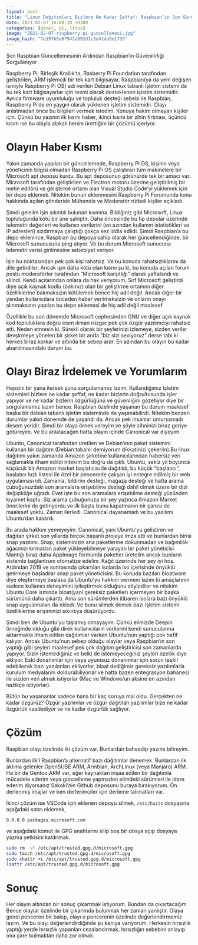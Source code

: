 ```yaml
---
layout: post
title: "Linux Dağıtımları Bizlere Ne Kadar Şeffaf: Raspbian’ın Son Güncellemesinde, Sisteminize Gizlice Microsoft Deposu Yüklenmiş Olabilir"
date: 2021-02-07 16:08:18 +0300
categories: [genel, pi, linux]
image: "2021-02-07-raspberry-pi-guncellemesi.jpg"
image_hash: "7e197b5e67942d892d1c3e41da5e1735"
---
```




Son Raspbian Güncellemesinin Ardından Raspbian’ın Güvenilirliği Sorgulanıyor

Raspberry Pi; Birleşik Krallık’ta, Rasberry Pi Foundation tarafından geliştirilen, ARM işlemcili bir tek kart bilgisayar. Raspbian(ya da yeni değişen ismiyle Raspberry Pi OS) adı verilen Debian Linux tabanlı işletim sistemi de bu tek kart bilgisayarlar için resmi olarak desteklenen işletim sistemidir. Ayrıca firmware uyumluluğu ve topluluk desteği sebebi ile Raspbian, Raspberry Pi’de en yaygın olarak yüklenen işletim sistemidir. Olayı anlatmadan önce bu bilgileri vermek istedim. Konuya hakim olmayan kişiler için. Çünkü bu yazının ilk kısmı haber, ikinci kısmı bir zihin fırtınası, üçüncü kısım ise bu olayla alakalı benim ürettiğim bir çözümü içeriyor.

# Olayın Haber Kısmı


Yakın zamanda yapılan bir güncellemede, Raspberry Pi OS, kişinin veya yöneticinin bilgisi olmadan Raspberry Pi OS çalıştıran tüm makinelere bir Microsoft apt deposu kurdu. Bu apt deposunun görünürde tek bir amacı var. Microsoft tarafından geliştirilen ve Electron motoru üzerine geliştirilmiş bir metin editörü ve geliştirme ortamı olan Visual Studio Code’yi yüklemek için bir depo eklemek. Nitekim bunun eklenmesini Raspberry Pi Forumunda konu hakkında açılan gönderide Mühendis ve Moderatör rütbeli kişiler açıkladı.

Şimdi gelelim işin sıkıntılı bulunan kısmına. Bildiğiniz gibi Microsoft, Linux topluluğunda kötü bir üne sahiptir. Daha öncesinde bu tip depolar üzerinde telemetri değerleri ve kullanıcı verilerini (en azından kullanım istatistikleri ve IP adresleri) sızdırmaya çalıştığı çokça kez iddia edildi. Şimdi Raspbian’a bu depo eklenince, Raspbian bu depoya sahip olarak her güncellendiğinde, bir Microsoft sunucusuna ping atıyor. Ve bu durum Microsoft sunucuna telemetri verisi girilmesine sebebiyet veriyor.

İşin bu noktasından pek çok kişi rahatsız. Ve bu konuda rahatsızlıklarını da dile getirdiler. Ancak işin daha kötü olan kısmı şu ki, bu konuda açılan forum postu moderatörler tarafından “Microsoft karşıtlığı” olarak yaftalandı ve silindi. Kendi açılarından onlara da hak veriyorum. Sırf Microsoft geliştirdi diye açık kaynak kodlu (bakınız) olan bir geliştirme ortamını diğer özelliklerine bakmaksızın kötülemek bence hiç adil değil. Ancak diğer bir yandan kullanıcılara önceden haber verilmeksizin ve onların onayı alınmaksızın yapılan bu depo eklemesi de hiç adil değil maalesef.

Özellikle bu son dönemde Microsoft cephesinden GNU ve diğer açık kaynak kod topluluklara doğru esen ılıman rüzgar pek çok özgür yazılımcıyı rahatsız etti. Neden etmesin ki. Sürekli olarak bir şeylerinizi izlemeye, sizden veriler devşirmeye yönelen bir şirket bir anda “biz sizi seviyoruz” derse tabi ki herkes biraz korkar ve altında bir sebep arar. En azından bu olayın bu kadar abartılmasındaki durum bu.

# Olayı Biraz İrdelemek ve Yorumlarım


Hepsini bir yana itersek şunu sorgulamamız lazım. Kullandığımız işletim sistemleri bizlere ne kadar şeffaf, ne kadar bizlerin doğrultusunda işler yapıyor ve ne kadar bizlerin özgürlüğünü ve güvenliğini gözetiyor diye bir sorgulamamız lazım bence. Raspbian özelinde yaşanan bu durum maalesef başka bir debian tabanlı işletim sisteminde de yaşanabilirdi. Nitekim benzeri durumlar yakın dönemde de yaşandı da. Ancak pek insanlar umursamadı desem yeridir. Şimdi bir olaya örnek vereyim ve şöyle zihninizi biraz geriye götüreyim. Ve bu anlatacağım hatta olayın içinde Canonical var diyeyim.

Ubuntu, Canonical tarafından üretilen ve Debian’ının paket sistemini kullanan bir dağıtım (Debian tabanlı demiyorum dikkatinizi çekerim).Bu linux dağıtımı yakın zamanda Amazon şirketine kullanıcılarından habersiz veri sağlamakla itham edildi nitekim bu doğru da çıktı. Ubuntu, sekiz yıl boyunca küçücük bir Amazon market başlatıcısı ile dağıtıldı, bu küçük “başlatıcı”, başlatıcı hızlı listesi ile özel bir pencerede çalışan iyi entegre edilmiş bir web uygulaması idi. Zamanla, bildirim desteği, mağaza desteği ve hatta arama çubuğunuzdaki son aramalara erişebilme desteği dahil olmak üzere bir dizi değişikliğe uğradı. Evet işte bu son aramalara erişebilme desteği yüzünden kıyamet koptu. Siz arama çubuğunuza bir şey yazınca Amazon Market önerilerini de getiriyordu ve ilk başta bunu kapatmanın bir çaresi de maalesef yoktu. Zaman ilerledi. Canonical dayanamadı ve bu yazılımı Ubuntu’dan kaldırdı.

Bu arada hakkını yemeyeyim. Canonical, yani Ubuntu’yu geliştiren ve dağıtan şirket son yıllarda birçok başarılı projeye imza attı ve bunlardan birisi snap yazılımı. Snap, sisteminizin ana paketlerine dokunmadan ve bağımlılık ağacınızı kırmadan paket yükleyebilmeye yarayan bir paket yöneticisi. Mantığı biraz daha AppImage formunda paketler üretelim ancak bunların sistemle bağlantısını otomatize edelim. Kağıt üzerinde her şey iyi hoş. Ardından 2019 ve sonrasında çıkartılan isolarda iso içerisinde önyüklü getirmeye başladılar snap paket yöneticisini. Bu konuda bazıları bloatware diye eleştirmeye başlasa da Ubuntu’yu hakkını vermem lazım ki amaçlarının sadece kullanıcı deneyimini iyileştirmek olduğunu söylediler ve nitekim Ubuntu Core isminde bloat(yani gereksiz paketler) içermeyen bir başka sürümünü daha çıkarttı. Ama son sürümlerden itibaren isolara bazı önyüklü snap uygulamaları da ekledi. Ve bunu silmek demek bazı işletim sistemi özelliklerine erişiminizi sıkıntıya düşürüyordu.

Şimdi ben de Ubuntu’yu taşlamış olmayayım. Çünkü elimizde Deepin örneğinde olduğu gibi direk kullanıcıların verilerini kendi sunucularına aktarmakla itham edilen dağıtımlar varken Ubuntu’nun yaptığı çok hafif kalıyor. Ancak Ubuntu’nun sebep olduğu olaylar veya Raspbian’ın son yaptığı gibi şeyleri maalesef pek çok dağıtım geliştiricisi son zamanlarda yapıyor. Sizin istemediğiniz ve belki de istemeyeceğiniz şeyleri özellik diye ekliyor. Eski donanımlar için veya uyumsuz donanımlar için sorun teşkil edebilecek bazı yazılımları ekliyorlar, bloat dediğimiz gereksiz yazılımlarla kurulum medyalarını doldurabiliyorlar ve hatta bazen entegrasyon bahanesi ile sizden veri almak istiyorlar (Mac ve Windows’un aksine en azından nazikçe istiyorlar).

Bütün bu yaşananlar sadece bana bir kaç soruya mal oldu. Gerçekten ne kadar özgürüz? Özgür yazılımlar ve özgür dağıtılan yazılımlar bize ne kadar özgürlük vaadediyor ve ne kadar özgürlük sağlıyor.

# Çözüm

Raspbian olayı özelinde iki çözüm var. Bunlardan bahsedip yazımı bitireyim.

Bunlardan ilk’i Raspbian’a alternatif bazı dağıtımlar denemek. Bunlardan ilk aklıma gelenler OpenSUSE ARM, Armbian, ArchLinux (veya Manjaro) ARM. Ha bir de Gentoo ARM var, eğer kaynaktan inşaa edilen bir dağıtımla mücadele ederim veya güncelleme yapmadan elimdeki sürümleri ile idare ederim diyorsanız Sakaki’nin Github deposunu buraya bırakıyorum. Ön derlenmiş imajlar ve ben derlerimciler için derleme talimatları var.

İkinci çözüm ise VSCode için eklenen depoyu silmek, `/etc/hosts` dosyasına aşağıdaki satırı eklemek,

```
0.0.0.0 packages.microsoft.com
```

ve aşağıdaki komut ile GPG anahtarını silip boş bir dosya açıp dosyaya yazma yetkisini kaldırmak.

```bash
sudo rm -vf /etc/apt/trusted.gpg.d/microsoft.gpg
sudo touch /etc/apt/trusted.gpg.d/microsoft.gpg
sudo chattr +i /etc/apt/trusted.gpg.d/microsoft.gpg
lsattr /etc/apt/trusted.gpg.d/microsoft.gpg
```

# Sonuç

Her olayın altından bir sonuç çıkartmak istiyorum. Bundan da çıkartacağım. Bence olaylar özelinde bir çıkarımda bulunmak her zaman yanlıştır. Olaya genel penceren bir bakıp, olayı o pencerenin özelinde değerlendirmemiz lazım. Ve bu olayı değerlendirdiğinde şu kanıya varıyorum. Herkesin hırsızlık yaptığı yerde hırsızlık yapanları cezalandırmak, hırsızlığın sebebini anlayıp ona çare bulmaktan daha zor olmalı.